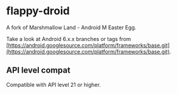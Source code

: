 # flappy-droid

A fork of Marshmallow Land - Android M Easter Egg.

Take a look at Android 6.x.x branches or tags from [https://android.googlesource.com/platform/frameworks/base.git](https://android.googlesource.com/platform/frameworks/base.git).

## API level compat

Compatible with API level 21 or higher.
